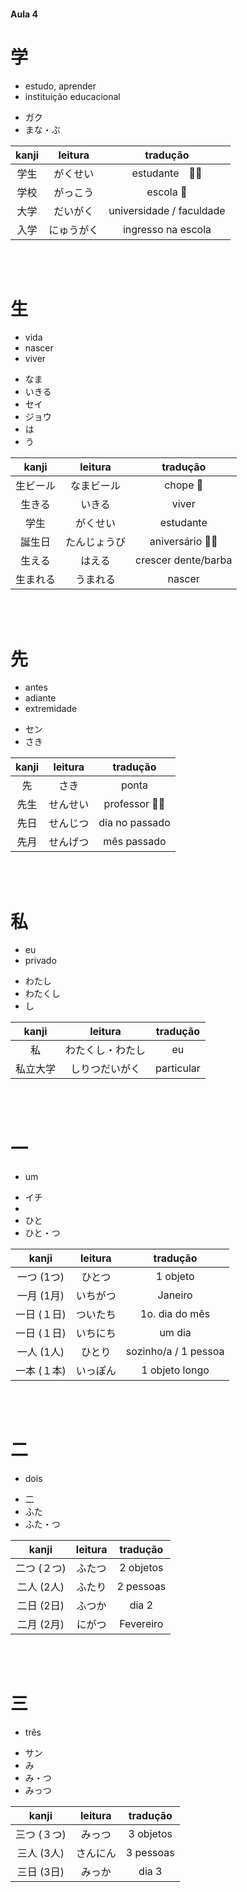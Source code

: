 #### Aula 4


# 学

<ul><li>estudo, aprender</li><li>instituição educacional</li></ul>

<ul><li>ガク</li><li>まな・ぶ</li></ul>

| kanji | leitura | tradução |
|:---:|:---:|:---:|
| 学生 | がくせい | estudante　👩‍🎓 |
| 学校 | がっこう | escola 🏫|
| 大学 | だいがく | universidade / faculdade |
| 入学 | にゅうがく | ingresso na escola |

<br><br>


# 生

<ul><li>vida</li><li>nascer</li><li>viver</li></ul>

<ul><li>なま</li><li>いきる</li><li>セイ</li><li>ジョウ</li><li>は</li><li>う</li></ul>

| kanji | leitura | tradução |
|:---:|:---:|:---:|
| 生ビール | なまビール | chope 🍺|
| 生きる | いきる | viver |
| 学生 | がくせい | estudante　|
| 誕生日 | たんじょうび | aniversário 🎁🎂|
| 生える | はえる | crescer dente/barba |
| 生まれる | うまれる | nascer |

<br><br>


# 先

<ul><li>antes</li><li>adiante</li><li>extremidade</li></ul>

<ul><li>セン</li><li>さき</li></ul>

| kanji | leitura | tradução |
|:---:|:---:|:---:|
| 先 | さき | ponta |
| 先生 | せんせい | professor 👩‍🏫|
| 先日 | せんじつ | dia no passado |
| 先月 | せんげつ | mês passado |

<br><br>


# 私

<ul><li>eu</li><li>privado</li></ul>

<ul><li>わたし</li><li>わたくし</li><li>し</li></ul>

| kanji | leitura | tradução |
|:---:|:---:|:---:|
| 私 | わたくし・わたし | eu |
| 私立大学 | しりつだいがく | particular |
<br><br>


# 一

- um

<ul><li>イチ</li><li></li><li>ひと</li><li>ひと・つ</li></ul>

| kanji | leitura | tradução |
|:---:|:---:|:---:|
| 一つ (1つ) | ひとつ | 1 objeto |
| 一月 (1月) | いちがつ | Janeiro |
| 一日 (１日) | ついたち | 1o. dia do mês |
| 一日 (１日) | いちにち | um dia |
| 一人 (1人) | ひとり | sozinho/a / 1 pessoa |
| 一本 (１本) | いっぽん | 1 objeto longo |

<br><br>


# 二

- dois

<ul><li>二</li><li>ふた</li><li>ふた・つ</li></ul>

| kanji | leitura | tradução |
|:---:|:---:|:---:|
| 二つ (２つ) | ふたつ | 2 objetos |
| 二人 (2人) | ふたり | 2 pessoas |
| 二日 (2日) | ふつか | dia 2 |
| 二月 (2月) | にがつ | Fevereiro |

<br><br>


# 三

- três

<ul><li>サン</li><li>み</li><li>み・つ</li><li>みっつ</li></ul>

| kanji | leitura | tradução |
|:---:|:---:|:---:|
| 三つ (３つ) | みっつ | 3 objetos |
| 三人 (3人) | さんにん | 3 pessoas |
| 三日 (3日) | みっか | dia 3 |   